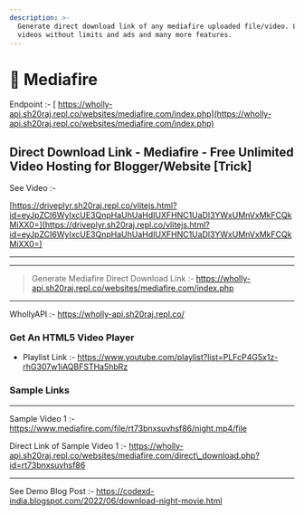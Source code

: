 ```yaml
---
description: >-
  Generate direct download link of any mediafire uploaded file/video. Live embed
  videos without limits and ads and many more features.
---
```


# 📝 Mediafire

Endpoint :- [	https://wholly-api.sh20raj.repl.co/websites/mediafire.com/index.php](https://wholly-api.sh20raj.repl.co/websites/mediafire.com/index.php)



## Direct Download Link - Mediafire - Free Unlimited Video Hosting for Blogger/Website \[Trick]

See Video :-

[https://driveplyr.sh20raj.repl.co/vlitejs.html?id=eyJpZCI6WyIxcUE3QnpHaUhUaHdIUXFHNC1UaDl3YWxUMnVxMkFCQkMiXX0=](https://driveplyr.sh20raj.repl.co/vlitejs.html?id=eyJpZCI6WyIxcUE3QnpHaUhUaHdIUXFHNC1UaDl3YWxUMnVxMkFCQkMiXX0=)

***

***

> Generate Mediafire Direct Download Link :- https://wholly-api.sh20raj.repl.co/websites/mediafire.com/index.php

***

WhollyAPI :- https://wholly-api.sh20raj.repl.co/

### Get An HTML5 Video Player

* Playlist Link :- https://www.youtube.com/playlist?list=PLFcP4G5x1z-rhG307w1iAQBFSTHa5hbRz

### Sample Links

***

Sample Video 1 :- https://www.mediafire.com/file/rt73bnxsuvhsf86/night.mp4/file

Direct Link of Sample Video 1 :- https://wholly-api.sh20raj.repl.co/websites/mediafire.com/direct\_download.php?id=rt73bnxsuvhsf86

***

See Demo Blog Post :- https://codexd-india.blogspot.com/2022/06/download-night-movie.html







